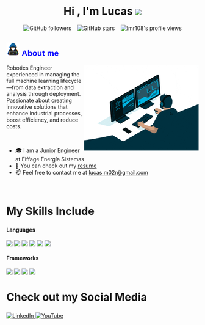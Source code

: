 <h1 align="center"><b>Hi , I'm Lucas </b><img src="https://media.giphy.com/media/hvRJCLFzcasrR4ia7z/giphy.gif" width="35"></h1>
<p align="center">
  <img alt="GitHub followers" src="https://img.shields.io/github/followers/lmr108?style=social" />
  &nbsp;&nbsp;
  <img alt="GitHub stars"    src="https://img.shields.io/github/stars/lmr108?style=social" />
  &nbsp;&nbsp;
  <img src="https://komarev.com/ghpvc/?username=lmr108&label=Profile%20views&color=blue&style=plastic" alt="lmr108's     profile views" /> 
</p>

<h2>
  <img src="assets/about_me.gif" width="35px" alt="About me" />
  <span style="font-family: Calibri, sans-serif; color: blue; font-weight: bold;">About me</span>
</h2>

<img align="right" width=300px alt="Unicorn" src="assets/Coding Work From Home GIF by Domme Space.gif" />

Robotics Engineer experienced in managing the full machine learning lifecycle—from data extraction and analysis through deployment. Passionate about creating innovative solutions that enhance industrial processes, boost efficiency, and reduce costs.

<br>

- 🎓 I am a Junior Engineer at Eiffage Energía Sistemas
- 📑 You can check out my [resume](assets/CV_lmr_ing.pdf)
- 📫 Feel free to contact me at lucas.m02r@gmail.com
<br>

<h2 style="font-size: 28px;">My Skills Include</h2>
<h4> Languages </h4>
<span> 
  <img src="https://img.shields.io/badge/python-3670A0?style=for-the-badge&logo=python&logoColor=ffdd54" />
  <img src="https://img.shields.io/badge/c-%2300599C.svg?style=for-the-badge&logo=c&logoColor=white">
  <img src="https://img.shields.io/badge/c++-%2300599C.svg?style=for-the-badge&logo=c%2B%2B&logoColor=white">
  <img src="https://img.shields.io/badge/MATLAB-%23007ACC.svg?style=for-the-badge&logo=matlab&logoColor=white">
  <img src="https://img.shields.io/badge/PowerShell-%235391FE.svg?style=for-the-badge&logo=powershell&logoColor=white">
  <img src="https://img.shields.io/badge/-Arduino-00979D?style=for-the-badge&logo=Arduino&logoColor=white">
</span>
<h4> Frameworks </h4>
<span>
  <img src="https://img.shields.io/badge/Keras-%23D00000.svg?style=for-the-badge&logo=Keras&logoColor=white">
  <img src="https://img.shields.io/badge/PyTorch-%23EE4C2C.svg?style=for-the-badge&logo=PyTorch&logoColor=white">
  <img src="https://img.shields.io/badge/TensorFlow-%23FF6F00.svg?style=for-the-badge&logo=TensorFlow&logoColor=white">
  <img src="https://img.shields.io/badge/scikit--learn-%23F7931E.svg?style=for-the-badge&logo=scikit-learn&logoColor=white">

</span>

<h2 style="font-size: 28px;">Check out my Social Media</h2>
<span>
  <a href="https://www.linkedin.com/in/lucas-martínez-rodríguez" target="_blank" rel="noopener noreferrer">
    <img src="https://img.shields.io/badge/linkedin-%230077B5.svg?style=for-the-badge&logo=linkedin&logoColor=white" alt="LinkedIn">
  </a>
  
  <a href="https://www.youtube.com/channel/UCQQVOaLWhJ-ak7mrhKt4f8A">
    <img src="https://img.shields.io/badge/YouTube-%23FF0000.svg?style=for-the-badge&logo=YouTube&logoColor=white" alt="YouTube">
  </a>
</span>

<!--<h2 style="font-size: 28px;">Github stats</h2>

[![Lucas's github stats](https://github-readme-stats.vercel.app/api?username=lmr108&show_icons=true&title_color=fff&icon_color=79ff97&text_color=9f9f9f&bg_color=151515)](https://github.com/lmr108/github-readme-stats)
->

